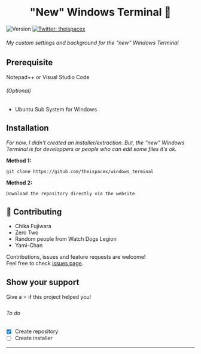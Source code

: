 <h1 align="center">"New" Windows Terminal 👋</h1>
<p>
  <img alt="Version" src="https://img.shields.io/badge/version-1.0-blue.svg?cacheSeconds=2592000" />
  <a href="https://twitter.com/theispacex" target="_blank">
    <img alt="Twitter: theispacex" src="https://img.shields.io/twitter/follow/theispacex.svg?style=social" />
  </a>
</p>

###### My custom settings and background for the "new" Windows Terminal

## Prerequisite
Notepad++ or Visual Studio Code
###### (Optional)
- Ubuntu Sub System for Windows
## Installation
*For now, I didn't created an installer/extraction. But, the "new" Windows Terminal is for developpers or people who can edit some files it's ok.*

**Method 1:** 
```
git clone https://gitub.com/theispacex/windows_terminal
```
**Method 2:**
```
Download the repository directly via the website
```
## 🤝 Contributing
- Chika Fujiwara
- Zero Two
- Random people from Watch Dogs Legion
- Yami-Chan

Contributions, issues and feature requests are welcome!<br />Feel free to check [issues page](https://github.com/TheiSpaceX/windows_terminal/issues). 

## Show your support

Give a ⭐️ if this project helped you!

###### To do
- [x] Create repository
- [ ] Create installer

***
